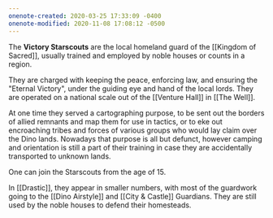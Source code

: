 ```yaml
---
onenote-created: 2020-03-25 17:33:09 -0400
onenote-modified: 2020-11-08 17:08:12 -0500
---
```


The **Victory Starscouts** are the local homeland guard of the [[Kingdom of Sacred]], usually trained and employed by noble houses or counts in a region. 

They are charged with keeping the peace, enforcing law, and ensuring the "Eternal Victory", under the guiding eye and hand of the local lords. They are operated on a national scale out of the [[Venture Hall]] in [[The Well]].

At one time they served a cartographing purpose, to be sent out the borders of allied remnants and map them for use in tactics, or to eke out encroaching tribes and forces of various groups who would lay claim over the Dino lands. Nowadays that purpose is all but defunct, however camping and orientation is still a part of their training in case they are accidentally transported to unknown lands.

One can join the Starscouts from the age of 15.

In [[Drastic]], they appear in smaller numbers, with most of the guardwork going to the [[Dino Airstyle]] and [[City & Castle]] Guardians. They are still used by the noble houses to defend their homesteads.
